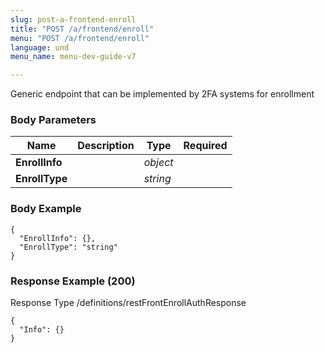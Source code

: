 ```yaml
---
slug: post-a-frontend-enroll
title: "POST /a/frontend/enroll"
menu: "POST /a/frontend/enroll"
language: und
menu_name: menu-dev-guide-v7

---
```








 
Generic endpoint that can be implemented by 2FA systems for enrollment  


### Body Parameters

Name | Description | Type | Required
---|---|---|---
**EnrollInfo** |  | _object_ |   
**EnrollType** |  | _string_ |   


### Body Example
```
{
  "EnrollInfo": {},
  "EnrollType": "string"
}
```






### Response Example (200)
Response Type /definitions/restFrontEnrollAuthResponse

```
{
  "Info": {}
}
```




